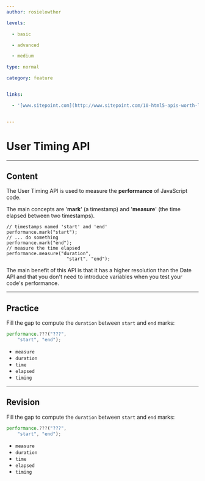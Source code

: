 ```yaml
---
author: rosielowther

levels:

  - basic

  - advanced

  - medium

type: normal

category: feature


links:

  - '[www.sitepoint.com](http://www.sitepoint.com/10-html5-apis-worth-looking/){website}'


---
```


# User Timing API

---

## Content

The User Timing API is used to measure the **performance** of JavaScript code.

The main concepts are '**mark**' (a timestamp) and '**measure**' (the time elapsed between two timestamps).

```
// timestamps named 'start' and 'end'
performance.mark("start");
// ... do something
performance.mark("end");
// measure the time elapsed
performance.measure("duration",
                      "start", "end");
```

The main benefit of this API is that it has a higher resolution than the Date API and that you don't need to introduce variables when you test your code's performance.

---

## Practice

Fill the gap to compute the `duration` between `start` and `end` marks:

```javascript
performance.???("???",
    "start", "end");
```

- `measure`
- `duration`
- `time`
- `elapsed`
- `timing`

---

## Revision

Fill the gap to compute the `duration` between `start` and `end` marks:

```javascript
performance.???("???",
    "start", "end");
```

- `measure`
- `duration`
- `time`
- `elapsed`
- `timing`
